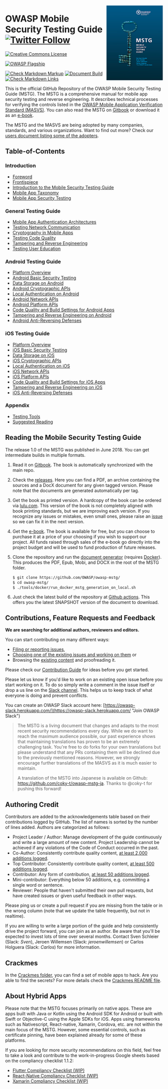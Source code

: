 <a href="https://leanpub.com/mobile-security-testing-guide"><img width=180px align="right" style="float: right;" src="Document/Images/mstg-cover-release-small.jpg" /></a>

# OWASP Mobile Security Testing Guide [![Twitter Follow](https://img.shields.io/twitter/follow/OWASP_MSTG.svg?style=social&label=Follow)](https://twitter.com/OWASP_MSTG)

[![Creative Commons License](https://licensebuttons.net/l/by-sa/4.0/88x31.png)](https://creativecommons.org/licenses/by-sa/4.0/ "CC BY-SA 4.0")

[![OWASP Flagship](https://img.shields.io/badge/owasp-flagship%20project-48A646.svg)](https://www.owasp.org/index.php/Category:OWASP_Project#tab=Project_Inventory)

[![Check Markdown Markup](https://github.com/OWASP/owasp-mstg/workflows/Check%20Markdown%20Markup/badge.svg)](https://github.com/OWASP/owasp-mstg/actions?query=workflow%3A%22Check+Markdown+Markup%22)
[![Document Build](https://github.com/OWASP/owasp-mstg/workflows/Document%20Build/badge.svg)](https://github.com/OWASP/owasp-mstg/actions?query=workflow%3A%22Document+Build%22)
[![Check Markdown Links](https://github.com/OWASP/owasp-mstg/workflows/Check%20Markdown%20Links/badge.svg)](https://github.com/OWASP/owasp-mstg/actions?query=workflow%3A%22Check+Markdown+Links%22)

This is the official GitHub Repository of the OWASP Mobile Security Testing Guide (MSTG). The MSTG is a comprehensive manual for mobile app security testing and reverse engineering. It describes technical processes for verifying the controls listed in the [OWASP Mobile Application Verification Standard (MASVS)](https://github.com/OWASP/owasp-masvs "MASVS").
You can also read the MSTG on [Gitbook](https://mobile-security.gitbook.io/mobile-security-testing-guide/ "MSTG @ Gitbook") or download it as an [e-book](https://leanpub.com/mobile-security-testing-guide-preview "MSTG as an e-book").

The MSTG and the MASVS are being adopted by many companies, standards, and various organizations. Want to find out more? Check our [users document listing some of the adopters](Users.md).

## Table-of-Contents

### Introduction

- [Foreword](Document/Foreword.md)
- [Frontispiece](Document/0x02-Frontispiece.md)
- [Introduction to the Mobile Security Testing Guide](Document/0x03-Overview.md)
- [Mobile App Taxonomy](Document/0x04a-Mobile-App-Taxonomy.md)
- [Mobile App Security Testing](Document/0x04b-Mobile-App-Security-Testing.md)

### General Testing Guide

- [Mobile App Authentication Architectures](Document/0x04e-Testing-Authentication-and-Session-Management.md)
- [Testing Network Communication](Document/0x04f-Testing-Network-Communication.md)
- [Cryptography in Mobile Apps](Document/0x04g-Testing-Cryptography.md)
- [Testing Code Quality](Document/0x04h-Testing-Code-Quality.md)
- [Tampering and Reverse Engineering](Document/0x04c-Tampering-and-Reverse-Engineering.md)
- [Testing User Education](Document/0x04i-Testing-user-interaction.md)

### Android Testing Guide

- [Platform Overview](Document/0x05a-Platform-Overview.md)
- [Android Basic Security Testing](Document/0x05b-Basic-Security_Testing.md)
- [Data Storage on Android](Document/0x05d-Testing-Data-Storage.md)
- [Android Cryptographic APIs](Document/0x05e-Testing-Cryptography.md)
- [Local Authentication on Android](Document/0x05f-Testing-Local-Authentication.md)
- [Android Network APIs](Document/0x05g-Testing-Network-Communication.md)
- [Android Platform APIs](Document/0x05h-Testing-Platform-Interaction.md)
- [Code Quality and Build Settings for Android Apps](Document/0x05i-Testing-Code-Quality-and-Build-Settings.md)
- [Tampering and Reverse Engineering on Android](Document/0x05c-Reverse-Engineering-and-Tampering.md)
- [Android Anti-Reversing Defenses](Document/0x05j-Testing-Resiliency-Against-Reverse-Engineering.md)

### iOS Testing Guide

- [Platform Overview](Document/0x06a-Platform-Overview.md)
- [iOS Basic Security Testing](Document/0x06b-Basic-Security-Testing.md)
- [Data Storage on iOS](Document/0x06d-Testing-Data-Storage.md)
- [iOS Cryptographic APIs](Document/0x06e-Testing-Cryptography.md)
- [Local Authentication on iOS](Document/0x06f-Testing-Local-Authentication.md)
- [iOS Network APIs](Document/0x06g-Testing-Network-Communication.md)
- [iOS Platform APIs](Document/0x06h-Testing-Platform-Interaction.md)
- [Code Quality and Build Settings for iOS Apps](Document/0x06i-Testing-Code-Quality-and-Build-Settings.md)
- [Tampering and Reverse Engineering on iOS](Document/0x06c-Reverse-Engineering-and-Tampering.md)
- [iOS Anti-Reversing Defenses](Document/0x06j-Testing-Resiliency-Against-Reverse-Engineering.md)

### Appendix

- [Testing Tools](Document/0x08-Testing-Tools.md)
- [Suggested Reading](Document/0x09-Suggested-Reading.md)

## Reading the Mobile Security Testing Guide

The release 1.0 of the MSTG was published in June 2018. You can get intermediate builds in multiple formats.

1. Read it on [Gitbook](https://mobile-security.gitbook.io/mobile-security-testing-guide/ "Gitbook"). The book is automatically synchronized with the main repo.

2. Check the [releases](https://github.com/OWASP/owasp-mstg/releases "Our releases"). Here you can find a PDF, an archive containing the sources and a DocX document for any given tagged version. Please note that the documents are generated automatically per tag.

3. Get the book as printed version. A hardcopy of the book can be ordered via [lulu.com](https://www.lulu.com/shop/sven-schleier-and-jeroen-willemsen-and-bernhard-m%C3%BCller/owasp-mobile-security-testing-guide/paperback/product-24198359.html "MSTG on Lulu.com"). This version of the book is not completely aligned with book printing standards, but we are improving each version. If you recognize any issues or mistakes, even small ones, please raise an [issue](https://github.com/OWASP/owasp-mstg/issues "our issues section") so we can fix it in the next version.

4. Get the [e-book](https://leanpub.com/mobile-security-testing-guide-preview "MSTG as an e-book"). The book is available for free, but you can choose to purchase it at a price of your choosing if you wish to support our project. All funds raised through sales of the e-book go directly into the project budget and will be used to fund production of future releases.

5. Clone the repository and run the [document generator](https://github.com/OWASP/owasp-mstg/blob/master/tools/docker/run_docker_mstg_generation_on_local.sh "The document generator") (requires [Docker](https://www.docker.com "Docker")). This produces the PDF, Epub, Mobi, and DOCX in the root of the MSTG folder.

    ```shell
    $ git clone https://github.com/OWASP/owasp-mstg/
    $ cd owasp-mstg/
    $ ./tools/docker/run_docker_mstg_generation_on_local.sh
    ```

6. Just check the latest build of the repository at [Github actions](https://github.com/OWASP/owasp-mstg/actions?query=workflow%3A%22Document+Build%22 "Document build"). This offers you the latest SNAPSHOT version of the document to download.

## Contributions, Feature Requests and Feedback

**We are searching for additional authors, reviewers and editors.**

You can start contributing on many different ways:

- [Filing or reporting issues](https://github.com/OWASP/owasp-mstg/issues/new/choose "New Issue"),
- [Choosing one of the existing issues and working on them](https://github.com/OWASP/owasp-mstg/issues "our issues section") or
- Browsing the [existing content](https://mobile-security.gitbook.io/mobile-security-testing-guide/ "existing content") and proofreading it.

Please check our [Contribution Guide](https://github.com/OWASP/owasp-mstg/blob/master/CONTRIBUTING.md "Contribution Guide") for ideas before you get started.

Please let us know if you'd like to work on an existing open issue before you start working on it. To do so simply write a comment in the issue itself or drop a us line on the [Slack channel](https://owasp.slack.com/messages/project-mobile_omtg/details/ "Come to our Slack!"). This helps us to keep track of what everyone is doing and prevent conflicts.

You can create an OWASP Slack account here: [https://owasp-slack.herokuapp.com/](https://owasp-slack.herokuapp.com/ "Join OWASP Slack")

> The MSTG is a living document that changes and adapts to the most recent security recommendations every day. While we do want to reach the maximum audience possible, our past experience shows that maintaining translations has proven to be an extremely challenging task. You're free to do forks for your own translations but please understand that any PRs containing them will be declined due to the previously mentioned reasons. However, we strongly encourage further translations of the MASVS as it is much easier to maintain.
>
> A translation of the MSTG into Japanese is available on Github: <https://github.com/coky-t/owasp-mstg-ja>. Thanks to @coky-t for pushing this forward!

## Authoring Credit

Contributors are added to the acknowledgements table based on their contributions logged by GitHub. The list of names is sorted by the number of lines added. Authors are categorized as follows:

- Project Leader / Author: Manage development of the guide continuously and write a large amount of new content. Project Leadership cannot be achieved if any violations of the Code of Conduct occurred in the past.
- Co-Author: Consistently contribute quality content, [at least 2,000 additions logged](https://github.com/OWASP/owasp-mstg/graphs/contributors "Co-author").
- Top Contributor: Consistently contribute quality content, [at least 500 additions logged](https://github.com/OWASP/owasp-mstg/graphs/contributors "Top Contributor").
- Contributor: Any form of contribution, [at least 50 additions logged](https://github.com/OWASP/owasp-mstg/graphs/contributors "Contributor").
- Mini-contributor: Everything below 50 additions, e.g. committing a single word or sentence.
- Reviewer: People that haven't submitted their own pull requests, but have created issues or given useful feedback in other ways.

Please ping us or create a pull request if you are missing from the table or in the wrong column (note that we update the table frequently, but not in realtime).

If you are willing to write a large portion of the guide and help consistently drive the project forward, you can join as an author. Be aware that you'll be expected to invest lots of time over several months. Contact Sven Schleier (Slack: *Sven*), Jeroen Willemsen (Slack: *jeroenwillemsen*) or Carlos Holguera (Slack: *Carlos*) for more information.

## Crackmes

In the [Crackmes folder](https://github.com/OWASP/owasp-mstg/blob/master/Crackmes "Crackmes folder"), you can find a set of mobile apps to hack. Are you able to find the secrets? For more details check the [Crackmes README file](https://github.com/OWASP/owasp-mstg/blob/master/Crackmes/README.md "Crackmes readme").

## About Hybrid Apps

Please note that the MSTG focuses primarily on native apps. These are apps built with Java or Kotlin using the Android SDK for Android or built with Swift or Objective-C using the Apple SDKs for iOS. Apps using frameworks such as Nativescript, React-native, Xamarin, Cordova, etc. are not within the main focus of the MSTG. However, some essential controls, such as certificate pinning, have been explained already for some of these platforms.

If you are looking for more security recommendations on this field, feel free to take a look and contribute to the work-in-progress Google sheets based on the compliancy checklist 1.1.2:

- [Flutter Compliancy Checklist (WIP)](https://drive.google.com/open?id=1wHK3VI1cU1xmYrCu9yb5OHKUEeLIPSkC "Flutter Compliancy Checklist")
- [React-Native Compliancy Checklist (WIP)](https://drive.google.com/open?id=1P5FZ_Bup5eSPOmkePZA8cIpKGOKvngkN "React-Native Compliancy Checklist")
- [Xamarin Compliancy Checklist (WIP)](https://drive.google.com/open?id=1UL1yLRREJwXfe0HlrcX-IuvPYQM7lTtG "Xamarin Compliancy Checklist")
